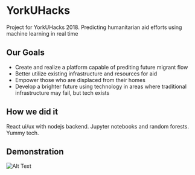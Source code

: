 # YorkUHacks
Project for YorkUHacks 2018. Predicting humanitarian aid efforts using machine learning in real time

## Our Goals
- Create and realize a platform capable of prediting future migrant flow
- Better utilize existing infrastructure and resources for aid
- Empower those who are displaced from their homes
- Develop a brighter future using technology in areas where traditional infrastructure may fail, but tech exists

## How we did it
React ui/ux with nodejs backend. Jupyter notebooks and random forests. Yummy tech.

## Demonstration
![Alt Text](https://github.com/alexshi0000/YorkUHacks/blob/master/preview.gif)

